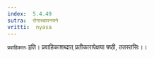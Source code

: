 ```yaml
---
index:  5.4.49
sutra:  रोगाच्चापनयने
vritti:  nyasa
---
```


`प्रवाहिकातः` इति। प्रवाहिकाशब्दात् प्रतीकारापेक्षया षष्ठी, ततस्तसिः।।

